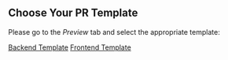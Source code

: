## Choose Your PR Template

Please go to the *Preview* tab and select the appropriate template:

[Backend Template](?expand=1&template=backend.md)
[Frontend Template](?expand=1&template=frontend.md)
